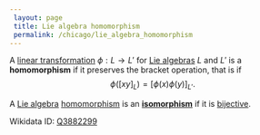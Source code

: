 ```yaml
---
 layout: page
 title: Lie algebra homomorphism
 permalink: /chicago/lie_algebra_homomorphism
---
```


A [linear transformation](https://mathgloss.github.io/MathGloss/chicago/linear_transformation) $\phi:L \to L'$ for [Lie algebras](https://mathgloss.github.io/MathGloss/chicago/Lie_algebra) $L$ and $L'$ is a **homomorphism** if it preserves the bracket operation, that is if $$\phi([xy]_L) = [\phi(x)\phi(y)]_{L'}.$$

A [Lie algebra](https://mathgloss.github.io/MathGloss/chicago/Lie_algebra) [homomorphism](https://mathgloss.github.io/MathGloss/chicago/homomorphism) is an **[isomorphism](https://mathgloss.github.io/MathGloss/chicago/isomorphism)** if it is [bijective](https://mathgloss.github.io/MathGloss/chicago/bijective).

Wikidata ID: [Q3882299](https://www.wikidata.org/wiki/Q3882299)